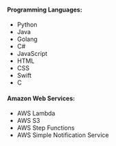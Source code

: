 #### Programming Languages:
<ul>
 <li>Python</li>
 <li>Java</li>
 <li>Golang</li>
 <li>C#</li>
 <li>JavaScript</li>
 <li>HTML</li>
 <li>CSS</li>
 <li>Swift </li>
 <li>C</li>
</ul>

#### Amazon Web Services:
<ul>
  <li> AWS Lambda </li>
  <li> AWS S3</li>
  <li> AWS Step Functions</li>
  <li> AWS Simple Notification Service</li>
</ul>
